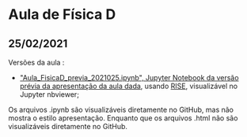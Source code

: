 # Aula de Física D

## 25/02/2021

 
Versões da aula :

- ["Aula_FisicaD_previa_2021025.ipynb", Jupyter Notebook da versão prévia da apresentação da aula dada](https://nbviewer.jupyter.org/format/slides/github/rcolistete/Fisica_D_UFES_Alegre/blob/main/1_Ondas_Eletromagneticas/Aula_20210225/Aula_FisicaD_previa_20210225.ipynb?transition=convex#/), usando [RISE](https://rise.readthedocs.io/), visualizável no Jupyter nbviewer;

Os arquivos .ipynb são visualizáveis diretamente no GitHub, mas não mostra o estilo apresentação. Enquanto que os arquivos .html não são visualizáveis diretamente no GitHub.

